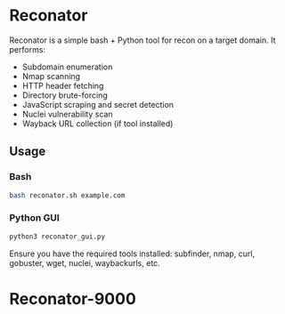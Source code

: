 # Reconator

Reconator is a simple bash + Python tool for recon on a target domain. It performs:
- Subdomain enumeration
- Nmap scanning
- HTTP header fetching
- Directory brute-forcing
- JavaScript scraping and secret detection
- Nuclei vulnerability scan
- Wayback URL collection (if tool installed)

## Usage

### Bash
```bash
bash reconator.sh example.com
```

### Python GUI
```bash
python3 reconator_gui.py
```

Ensure you have the required tools installed: subfinder, nmap, curl, gobuster, wget, nuclei, waybackurls, etc.
# Reconator-9000
